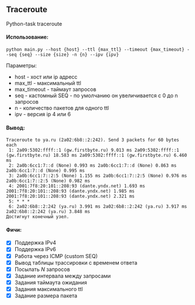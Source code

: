## Traceroute
Python-task traceroute

#### Использование:
```
python main.py --host {host} --ttl {max_ttl} --timeout {max_timeout} --seq {seq} --size {size} -n {n} --ipv {ipv} 
```
Параметры:
* host - хост или ip адресс
* max_ttl - максимальный ttl
* max_timeout - таймаут запросов
* seq - кастомный SEQ - по умолчанию он увеличивается с 0 до n запросов
* n - количество пакетов для одного ttl
* ipv - версия ip 4 или 6


#### Вывод:
```
Traceroute to ya.ru (2a02:6b8::2:242). Send 3 packets for 60 bytes each
 1: 2a09:5302:ffff::1 (gw.firstbyte.ru) 9.013 ms 2a09:5302:ffff::1 (gw.firstbyte.ru) 18.583 ms 2a09:5302:ffff::1 (gw.firstbyte.ru) 6.460 ms
 2: 2a0b:6cc1:7::d (None) 0.993 ms 2a0b:6cc1:7::d (None) 0.863 ms 2a0b:6cc1:7::d (None) 0.995 ms
 3: 2a0b:6cc1:7::2:5 (None) 1.155 ms 2a0b:6cc1:7::2:5 (None) 0.976 ms 2a0b:6cc1:7::2:5 (None) 0.982 ms
 4: 2001:7f8:20:101::208:93 (dante.yndx.net) 1.693 ms 2001:7f8:20:101::208:93 (dante.yndx.net) 1.985 ms 2001:7f8:20:101::208:93 (dante.yndx.net) 2.321 ms
 5: * * *
 6: 2a02:6b8::2:242 (ya.ru) 3.991 ms 2a02:6b8::2:242 (ya.ru) 3.917 ms 2a02:6b8::2:242 (ya.ru) 3.848 ms
Достигнут конечный узел.
```

#### Фичи:
* [x] Поддержка IPv4
* [x] Поддержка IPv6
* [x] Работа через ICMP (custom SEQ)
* [x] Вывод таблицы трассировки с временем ответа
* [x] Посылать $N$ запросов
* [x] Задание интервала между запросами
* [x] Задания таймаута ожидания
* [x] Задания максимального ttl
* [x] Задание размера пакета
